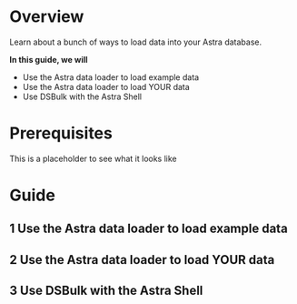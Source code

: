 # Overview
Learn about a bunch of ways to load data into your Astra database.

**In this guide, we will**
- Use the Astra data loader to load example data
- Use the Astra data loader to load YOUR data
- Use DSBulk with the Astra Shell

# Prerequisites
This is a placeholder to see what it looks like

# Guide
## 1 Use the Astra data loader to load example data


## 2 Use the Astra data loader to load YOUR data


## 3 Use DSBulk with the Astra Shell
